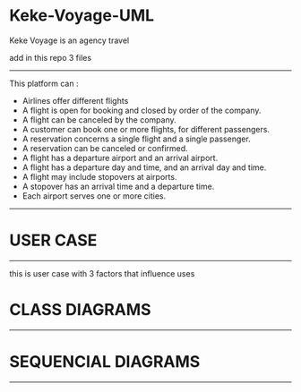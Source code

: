 # Keke-Voyage-UML

Keke Voyage is an agency travel

add in this repo 3 files

---
This platform can :
- Airlines offer different flights
- A flight is open for booking and closed by order of the company.
- A flight can be canceled by the company.
- A customer can book one or more flights, for different passengers.
- A reservation concerns a single flight and a single passenger.
- A reservation can be canceled or confirmed.
- A flight has a departure airport and an arrival airport.
- A flight has a departure day and time, and an arrival day and time.
- A flight may include stopovers at airports.
- A stopover has an arrival time and a departure time.
- Each airport serves one or more cities.
---

# USER CASE
---
this is user case with 3 factors that influence uses

# CLASS DIAGRAMS
---


# SEQUENCIAL DIAGRAMS
---
